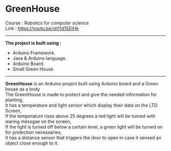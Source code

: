 # GreenHouse
Course : Robotics for computer science </br>
Link : https://youtu.be/sh11d1SEtHk
***
**The project is built using :** <br />
* Arduino Framework.<br />
* Java & Arduino language.<br />
* Arduino Board.<br />
* Small Green House.<br />
***
**GreenHouse** is an Arduino project built using Arduino board and a Green house as a body<br />
The GreenHouse is made to protect and give the needed information for planting,<br />
It has a temperature and light sensor which display their data on the LTD Screen,<br />
If the temperature rises above 25 degrees a red light will be tunred with waring messgae on the screen,<br />
If the light is turned off below a certain level, a green light will be turned on for protection necessaries,<br />
It has a distance sensor that triggers the door to open in case it sensed an object close enough to it.<br />



